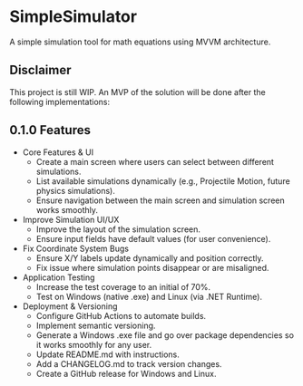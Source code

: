# SimpleSimulator
A simple simulation tool for math equations using MVVM architecture. 

## Disclaimer

This project is still WIP. An MVP of the solution will be done after the following implementations: 

## 0.1.0 Features

- Core Features & UI 
    - Create a main screen where users can select between different simulations.
    - List available simulations dynamically (e.g., Projectile Motion, future physics simulations).
    - Ensure navigation between the main screen and simulation screen works smoothly.
- Improve Simulation UI/UX
    - Improve the layout of the simulation screen.
    - Ensure input fields have default values (for user convenience).
- Fix Coordinate System Bugs
    - Ensure X/Y labels update dynamically and position correctly.
    - Fix issue where simulation points disappear or are misaligned.
- Application Testing
    - Increase the test coverage to an initial of 70%.
    - Test on Windows (native .exe) and Linux (via .NET Runtime).
- Deployment & Versioning
    - Configure GitHub Actions to automate builds.
    - Implement semantic versioning.
    - Generate a Windows .exe file and go over package dependencies so it works smoothly for any user.
    - Update README.md with instructions. 
    - Add a CHANGELOG.md to track version changes. 
    - Create a GitHub release for Windows and Linux.
